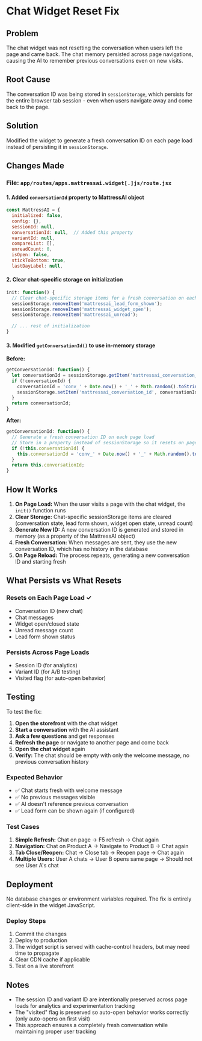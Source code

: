 # Chat Widget Reset Fix

## Problem
The chat widget was not resetting the conversation when users left the page and came back. The chat memory persisted across page navigations, causing the AI to remember previous conversations even on new visits.

## Root Cause
The conversation ID was being stored in `sessionStorage`, which persists for the entire browser tab session - even when users navigate away and come back to the page.

## Solution
Modified the widget to generate a fresh conversation ID on each page load instead of persisting it in `sessionStorage`.

## Changes Made

### File: `app/routes/apps.mattressai.widget[.]js/route.jsx`

#### 1. Added `conversationId` property to MattressAI object
```javascript
const MattressAI = {
  initialized: false,
  config: {},
  sessionId: null,
  conversationId: null,  // Added this property
  variantId: null,
  compareList: [],
  unreadCount: 0,
  isOpen: false,
  stickToBottom: true,
  lastDayLabel: null,
```

#### 2. Clear chat-specific storage on initialization
```javascript
init: function() {
  // Clear chat-specific storage items for a fresh conversation on each page load
  sessionStorage.removeItem('mattressai_lead_form_shown');
  sessionStorage.removeItem('mattressai_widget_open');
  sessionStorage.removeItem('mattressai_unread');
  
  // ... rest of initialization
}
```

#### 3. Modified `getConversationId()` to use in-memory storage
**Before:**
```javascript
getConversationId: function() {
  let conversationId = sessionStorage.getItem('mattressai_conversation_id');
  if (!conversationId) {
    conversationId = 'conv_' + Date.now() + '_' + Math.random().toString(36).substr(2, 9);
    sessionStorage.setItem('mattressai_conversation_id', conversationId);
  }
  return conversationId;
}
```

**After:**
```javascript
getConversationId: function() {
  // Generate a fresh conversation ID on each page load
  // Store in a property instead of sessionStorage so it resets on page reload
  if (!this.conversationId) {
    this.conversationId = 'conv_' + Date.now() + '_' + Math.random().toString(36).substr(2, 9);
  }
  return this.conversationId;
}
```

## How It Works

1. **On Page Load:** When the user visits a page with the chat widget, the `init()` function runs
2. **Clear Storage:** Chat-specific sessionStorage items are cleared (conversation state, lead form shown, widget open state, unread count)
3. **Generate New ID:** A new conversation ID is generated and stored in memory (as a property of the MattressAI object)
4. **Fresh Conversation:** When messages are sent, they use the new conversation ID, which has no history in the database
5. **On Page Reload:** The process repeats, generating a new conversation ID and starting fresh

## What Persists vs What Resets

### Resets on Each Page Load ✓
- Conversation ID (new chat)
- Chat messages
- Widget open/closed state
- Unread message count
- Lead form shown status

### Persists Across Page Loads
- Session ID (for analytics)
- Variant ID (for A/B testing)
- Visited flag (for auto-open behavior)

## Testing

To test the fix:

1. **Open the storefront** with the chat widget
2. **Start a conversation** with the AI assistant
3. **Ask a few questions** and get responses
4. **Refresh the page** or navigate to another page and come back
5. **Open the chat widget** again
6. **Verify:** The chat should be empty with only the welcome message, no previous conversation history

### Expected Behavior
- ✅ Chat starts fresh with welcome message
- ✅ No previous messages visible
- ✅ AI doesn't reference previous conversation
- ✅ Lead form can be shown again (if configured)

### Test Cases
1. **Simple Refresh:** Chat on page → F5 refresh → Chat again
2. **Navigation:** Chat on Product A → Navigate to Product B → Chat again
3. **Tab Close/Reopen:** Chat → Close tab → Reopen page → Chat again
4. **Multiple Users:** User A chats → User B opens same page → Should not see User A's chat

## Deployment

No database changes or environment variables required. The fix is entirely client-side in the widget JavaScript.

### Deploy Steps
1. Commit the changes
2. Deploy to production
3. The widget script is served with cache-control headers, but may need time to propagate
4. Clear CDN cache if applicable
5. Test on a live storefront

## Notes

- The session ID and variant ID are intentionally preserved across page loads for analytics and experimentation tracking
- The "visited" flag is preserved so auto-open behavior works correctly (only auto-opens on first visit)
- This approach ensures a completely fresh conversation while maintaining proper user tracking

